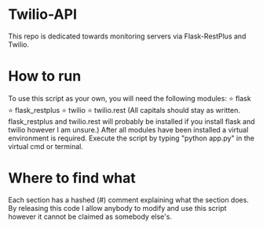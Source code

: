 # Twilio-API
This repo is dedicated towards monitoring servers via Flask-RestPlus and Twilio.

# How to run
To use this script as your own, you will need the following modules:
⭐ flask
⭐ flask_restplus
⭐ twilio
⭐ twilio.rest
(All capitals should stay as written. flask_restplus and twilio.rest will probably be installed if you install flask and twilio however I am unsure.)
After all modules have been installed a virtual environment is required. Execute the script by typing "python app.py" in the virtual cmd or terminal.

# Where to find what
Each section has a hashed (#) comment explaining what the section does. By releasing this code I allow anybody to modify and use this script however it cannot be claimed as somebody else's.
